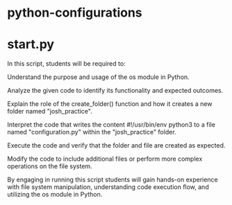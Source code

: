 # python-configurations

# start.py 

In this script, students will be required to:

Understand the purpose and usage of the os module in Python.

Analyze the given code to identify its functionality and expected outcomes.

Explain the role of the create_folder() function and how it creates a new folder named "josh_practice".

Interpret the code that writes the content #!/usr/bin/env python3 to a file named "configuration.py" within the "josh_practice" folder.

Execute the code and verify that the folder and file are created as expected.

Modify the code to include additional files or perform more complex operations on the file system.

By engaging in running this script students will gain hands-on experience with file system manipulation, understanding code execution flow, and utilizing the os module in Python.
